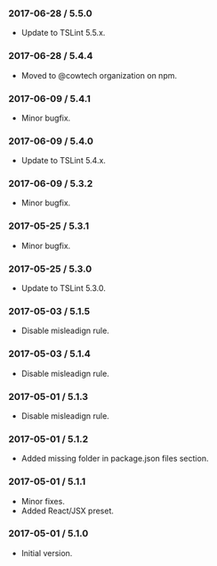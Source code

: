 ### 2017-06-28 / 5.5.0

* Update to TSLint 5.5.x.

### 2017-06-28 / 5.4.4

* Moved to @cowtech organization on npm.

### 2017-06-09 / 5.4.1

* Minor bugfix.

### 2017-06-09 / 5.4.0

* Update to TSLint 5.4.x.

### 2017-06-09 / 5.3.2

* Minor bugfix.

### 2017-05-25 / 5.3.1

* Minor bugfix.

### 2017-05-25 / 5.3.0

* Update to TSLint 5.3.0.

### 2017-05-03 / 5.1.5

* Disable misleadign rule.

### 2017-05-03 / 5.1.4

* Disable misleadign rule.

### 2017-05-01 / 5.1.3

* Disable misleadign rule.

### 2017-05-01 / 5.1.2

* Added missing folder in package.json files section.

### 2017-05-01 / 5.1.1

* Minor fixes.
* Added React/JSX preset.

### 2017-05-01 / 5.1.0

* Initial version.
